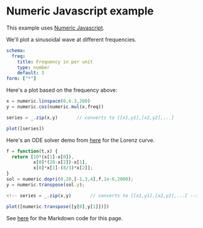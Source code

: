 

# Numeric Javascript example

This example uses [Numeric Javascript](http://www.numericjs.com/). 

We'll plot a sinusoidal wave at different frequencies.

```yaml js=jsonForm
schema:
  freq:
    title: Frequency in per unit
    type: number
    default: 3
form: ["*"]
```

Here's a plot based on the frequency above:

```js
x = numeric.linspace(0,6.3,200)
y = numeric.cos(numeric.mul(x,freq))

series = _.zip(x,y)       // converts to [[x1,y1],[x2,y2],...]

plot([series])
```

Here's an ODE solver demo from
[here](http://www.numericjs.com/workshop.php?link=fdd38094da018f6071cb2d51d47c7fb3de869cb5dd0b4f3b677b480ce7ffbd31)
for the Lorenz curve.

```js
f = function(t,x) {
  return [10*(x[1]-x[0]),
          x[0]*(28-x[2])-x[1],
          x[0]*x[1]-(8/3)*x[2]];
}
sol = numeric.dopri(0,20,[-1,3,4],f,1e-6,2000);
y = numeric.transpose(sol.y);

<!-- series = _.zip(x,y)       // converts to [[x1,y1],[x2,y2],...] -->

plot([numeric.transpose([y[0],y[1]])])
```

See [here](numericjs.md) for the Markdown code for this page.
